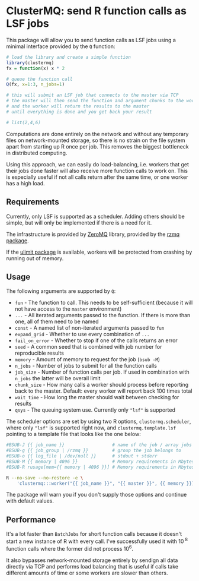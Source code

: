 ClusterMQ: send R function calls as LSF jobs
============================================

This package will allow you to send function calls as LSF jobs using a minimal
interface provided by the `Q` function:

```r
# load the library and create a simple function
library(clustermq)
fx = function(x) x * 2

# queue the function call 
Q(fx, x=1:3, n_jobs=1)

# this will submit an LSF job that connects to the master via TCP
# the master will then send the function and argument chunks to the worker
# and the worker will return the results to the master
# until everything is done and you get back your result

# list(2,4,6)
```

Computations are done entirely on the network and without any temporary files
on network-mounted storage, so there is no strain on the file system apart from
starting up R once per job. This removes the biggest bottleneck in distributed
computing.

Using this approach, we can easily do load-balancing, i.e. workers that get
their jobs done faster will also receive more function calls to work on. This
is especially useful if not all calls return after the same time, or one worker
has a high load.

Requirements
------------

Currently, only LSF is supported as a scheduler. Adding others should be
simple, but will only be implemented if there is a need for it.

The infrastructure is provided by [ZeroMQ](http://zeromq.org/) library,
provided by the [rzmq package](https://github.com/armstrtw/rzmq).

If the [ulimit package](https://github.com/krlmlr/ulimit) is available, workers
will be protected from crashing by running out of memory.

Usage
-----

The following arguments are supported by `Q`:

 * `fun` - The function to call. This needs to be self-sufficient (because it
        will not have access to the `master` environment)
 * `...` - All iterated arguments passed to the function. If there is more than
        one, all of them need to be named
 * `const` - A named list of non-iterated arguments passed to `fun`
 * `expand_grid` - Whether to use every combination of `...`
 * `fail_on_error` - Whether to stop if one of the calls returns an error
 * `seed` - A common seed that is combined with job number for reproducible results
 * `memory` - Amount of memory to request for the job (`bsub -M`)
 * `n_jobs` - Number of jobs to submit for all the function calls
 * `job_size` - Number of function calls per job. If used in combination with
        `n_jobs` the latter will be overall limit
 * `chunk_size` - How many calls a worker should process before reporting back
        to the master. Default: every worker will report back 100 times total
 * `wait_time` - How long the master should wait between checking for results
 * `qsys` - The queuing system use. Currently only `"lsf"` is supported

The scheduler options are set by using two R options, `clustermq.scheduler`,
where only `"lsf"` is supported right now, and `clustermq.template.lsf`
pointing to a template file that looks like the one below:

```bash
#BSUB-J {{ job_name }}                  # name of the job / array jobs
#BSUB-g {{ job_group | /rzmq }}         # group the job belongs to
#BSUB-o {{ log_file | /dev/null }}      # stdout + stderr
#BSUB-M {{ memory | 4096 }}             # Memory requirements in Mbytes
#BSUB-R rusage[mem={{ memory | 4096 }}] # Memory requirements in Mbytes

R --no-save --no-restore -e \
    'clustermq:::worker("{{ job_name }}", "{{ master }}", {{ memory }})'
```

The package will warn you if you don't supply those options and continue with
default values.

Performance
-----------

It's a lot faster than `BatchJobs` for short function calls because it doesn't
start a new instance of R with every call. I've successfully used it with 10<sup>
8</sup> function calls where the former did not process 10<sup>6</sup>.

It also bypasses network-mounted storage entirely by sendign all data directly
via TCP and performs load balancing that is useful if calls take different
amounts of time or some workers are slower than others.
